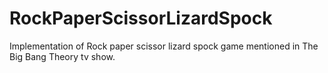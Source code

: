 # RockPaperScissorLizardSpock

Implementation of Rock paper scissor lizard spock game mentioned in The Big Bang Theory tv show.
